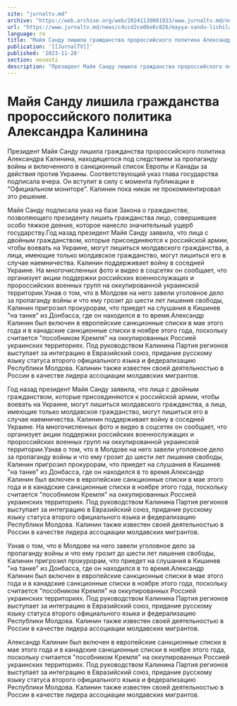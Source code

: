 ```yaml
---
site: "jurnaltv.md"
archive: "https://web.archive.org/web/20241130081933/www.jurnaltv.md/news/c4ccd2ce0be6c826/mayya-sandu-lishila-grazhdanstva-prorossiyskogo-politika-aleksandra-kalinina.html"
url: "https://www.jurnaltv.md/news/c4ccd2ce0be6c826/mayya-sandu-lishila-grazhdanstva-prorossiyskogo-politika-aleksandra-kalinina.html"
language: ro
title: "Майя Санду лишила гражданства пророссийского политика Александра Калинина"
publication: '[[JurnalTV]]'
published: '2023-11-28'
section: novosti
description: "Президент Майя Санду лишила гражданства пророссийского политика Александра Калинина, находящегося под следствием за пропаганду войны и включенного в санкционный список Европы и Канады за действия против Украины. Соответствующий указ глава государства подписала вчера. Он вступит в силу с момента публикации в"
---
```


# Майя Санду лишила гражданства пророссийского политика Александра Калинина

Президент Майя Санду лишила гражданства пророссийского политика Александра Калинина, находящегося под следствием за пропаганду войны и включенного в санкционный список Европы и Канады за действия против Украины. Соответствующий указ глава государства подписала вчера. Он вступит в силу с момента публикации в "Официальном мониторе". Калинин пока никак не прокомментировал это решение.

Майя Санду подписала указ на базе Закона о гражданстве, позволяющего президенту лишить гражданства лицо, совершившее особо тяжкое деяние, которое нанесло значительный ущерб государству.Год назад президент Майя Санду заявила, что лица с двойным гражданством, которые присоединяются к российской армии, чтобы воевать на Украине, могут лишиться молдавского гражданства, а лица, имеющие только молдавское гражданство, могут лишиться его в случае наемничества. Калинин поддерживает войну в соседней Украине. На многочисленных фото и видео в соцсетях он сообщает, что организует акции поддержки российских военнослужащих и пророссийских военных групп на оккупированной украинской территории.Узнав о том, что в Молдове на него завели уголовное дело за пропаганду войны и что ему грозит до шести лет лишения свободы, Калинин пригрозил прокурорам, что приедет на слушания в Кишинев "на танке" из Донбасса, где он находился в то время.Александр Калинин был включен в европейские санкционные списки в мае этого года и в канадские санкционные списки в ноябре этого года, поскольку считается "пособником Кремля" на оккупированных Россией украинских территориях. Под руководством Калинина Партия регионов выступает за интеграцию в Евразийский союз, придание русскому языку статуса второго официального языка и федерализацию Республики Молдова. Калинин также известен своей деятельностью в России в качестве лидера ассоциации молдавских мигрантов.

Год назад президент Майя Санду заявила, что лица с двойным гражданством, которые присоединяются к российской армии, чтобы воевать на Украине, могут лишиться молдавского гражданства, а лица, имеющие только молдавское гражданство, могут лишиться его в случае наемничества. Калинин поддерживает войну в соседней Украине. На многочисленных фото и видео в соцсетях он сообщает, что организует акции поддержки российских военнослужащих и пророссийских военных групп на оккупированной украинской территории.Узнав о том, что в Молдове на него завели уголовное дело за пропаганду войны и что ему грозит до шести лет лишения свободы, Калинин пригрозил прокурорам, что приедет на слушания в Кишинев "на танке" из Донбасса, где он находился в то время.Александр Калинин был включен в европейские санкционные списки в мае этого года и в канадские санкционные списки в ноябре этого года, поскольку считается "пособником Кремля" на оккупированных Россией украинских территориях. Под руководством Калинина Партия регионов выступает за интеграцию в Евразийский союз, придание русскому языку статуса второго официального языка и федерализацию Республики Молдова. Калинин также известен своей деятельностью в России в качестве лидера ассоциации молдавских мигрантов.

Узнав о том, что в Молдове на него завели уголовное дело за пропаганду войны и что ему грозит до шести лет лишения свободы, Калинин пригрозил прокурорам, что приедет на слушания в Кишинев "на танке" из Донбасса, где он находился в то время.Александр Калинин был включен в европейские санкционные списки в мае этого года и в канадские санкционные списки в ноябре этого года, поскольку считается "пособником Кремля" на оккупированных Россией украинских территориях. Под руководством Калинина Партия регионов выступает за интеграцию в Евразийский союз, придание русскому языку статуса второго официального языка и федерализацию Республики Молдова. Калинин также известен своей деятельностью в России в качестве лидера ассоциации молдавских мигрантов.

Александр Калинин был включен в европейские санкционные списки в мае этого года и в канадские санкционные списки в ноябре этого года, поскольку считается "пособником Кремля" на оккупированных Россией украинских территориях. Под руководством Калинина Партия регионов выступает за интеграцию в Евразийский союз, придание русскому языку статуса второго официального языка и федерализацию Республики Молдова. Калинин также известен своей деятельностью в России в качестве лидера ассоциации молдавских мигрантов.
